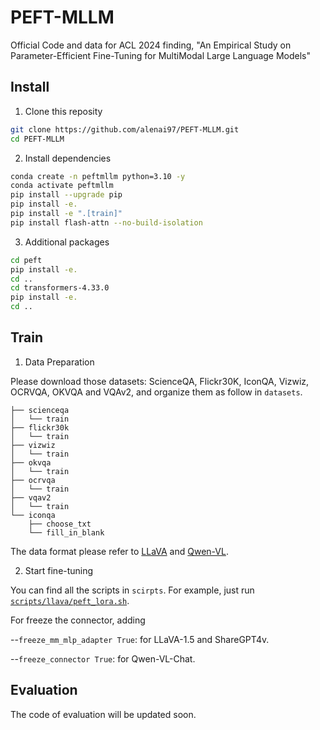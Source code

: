 # PEFT-MLLM
Official Code and data for ACL 2024 finding, "An Empirical Study on Parameter-Efficient Fine-Tuning for MultiModal Large Language Models"

## Install

1. Clone this reposity
```bash
git clone https://github.com/alenai97/PEFT-MLLM.git
cd PEFT-MLLM
```

2. Install dependencies
```bash
conda create -n peftmllm python=3.10 -y
conda activate peftmllm
pip install --upgrade pip
pip install -e.
pip install -e ".[train]"
pip install flash-attn --no-build-isolation
```

3. Additional packages
```bash
cd peft
pip install -e.
cd ..
cd transformers-4.33.0
pip install -e.
cd ..
```

## Train

1. Data Preparation

Please download those datasets: ScienceQA, Flickr30K, IconQA, Vizwiz, OCRVQA, OKVQA and VQAv2, and organize them as follow in `datasets`.

```
├── scienceqa
│   └── train
├── flickr30k
│   └── train
├── vizwiz
│   └── train
├── okvqa
│   └── train
├── ocrvqa
│   └── train
├── vqav2
│   └── train
└── iconqa
    ├── choose_txt
    └── fill_in_blank
```

The data format please refer to [LLaVA](https://github.com/haotian-liu/LLaVA/blob/main/docs/Finetune_Custom_Data.md) and [Qwen-VL](https://github.com/QwenLM/Qwen-VL).

2. Start fine-tuning

You can find all the scripts in `scirpts`. For example, just run [`scripts/llava/peft_lora.sh`](https://github.com/alenai97/PEFT-MLLM/blob/main/scripts/llava/peft_lora.sh).

For freeze the connector, adding

--`freeze_mm_mlp_adapter True`: for LLaVA-1.5 and ShareGPT4v.

--`freeze_connector True`: for Qwen-VL-Chat.

## Evaluation

The code of evaluation will be updated soon.